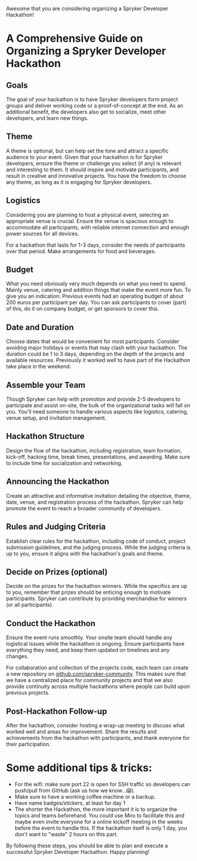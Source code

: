 Awesome that you are considering organizing a Spryker Developer Hackathon!

# A Comprehensive Guide on Organizing a Spryker Developer Hackathon

## Goals

The goal of your hackathon is to have Spryker developers form project groups and deliver working code or a proof-of-concept at the end. As an additional benefit, the developers also get to socialize, meet other developers, and learn new things.

## Theme

A theme is optional, but can help set the tone and attract a specific audience to your event. Given that your hackathon is for Spryker developers, ensure the theme or challenge you select (if any) is relevant and interesting to them. It should inspire and motivate participants, and result in creative and innovative projects. You have the freedom to choose any theme, as long as it is engaging for Spryker developers.

## Logistics

Considering you are planning to host a physical event, selecting an appropriate venue is crucial. Ensure the venue is spacious enough to accommodate all participants, with reliable internet connection and enough power sources for all devices.

For a hackathon that lasts for 1-3 days, consider the needs of participants over that period. Make arrangements for food and beverages. 

## Budget
What you need obviously very much depends on what you need to spend. Mainly venue, catering and addition things that make the event more fun. To give you an indication: Previous events had an operating budget of about 200 euros per participant per day. You can ask participants to cover (part) of this, do it on company budget, or get sponsors to cover this.

## Date and Duration

Choose dates that would be convenient for most participants. Consider avoiding major holidays or events that may clash with your hackathon. The duration could be 1 to 3 days, depending on the depth of the projects and available resources. Previously it worked well to have part of the Hackathon take place in the weekend.

## Assemble your Team

Though Spryker can help with promotion and provide 2-5 developers to participate and assist on-site, the bulk of the organizational tasks will fall on you. You'll need someone to handle various aspects like logistics, catering, venue setup, and invitation management.

## Hackathon Structure

Design the flow of the hackathon, including registration, team formation, kick-off, hacking time, break times, presentations, and awarding. Make sure to include time for socialization and networking.

## Announcing the Hackathon

Create an attractive and informative invitation detailing the objective, theme, date, venue, and registration process of the hackathon. Spryker can help promote the event to reach a broader community of developers. 

## Rules and Judging Criteria

Establish clear rules for the hackathon, including code of conduct, project submission guidelines, and the judging process. While the judging criteria is up to you, ensure it aligns with the hackathon's goals and theme.

## Decide on Prizes (optional)

Decide on the prizes for the hackathon winners. While the specifics are up to you, remember that prizes should be enticing enough to motivate participants. Spryker can contribute by providing merchandise for winners (or all participants).

## Conduct the Hackathon

Ensure the event runs smoothly. Your onsite team should handle any logistical issues while the hackathon is ongoing. Ensure participants have everything they need, and keep them updated on timelines and any changes.

For collaboration and collection of the projects code, each team can create a new repository on [github.com/spryker-community](https://github.com/spryker-community). This makes sure that we have a centralized place for community projects and that we also provide continuity across multiple hackathons where people can build upon previous projects.

## Post-Hackathon Follow-up

After the hackathon, consider hosting a wrap-up meeting to discuss what worked well and areas for improvement. Share the results and achievements from the hackathon with participants, and thank everyone for their participation.

# Some additional tips & tricks:
* For the wifi: make sure port 22 is open for SSH traffic so developers can push/pull from GitHub (ask us how we know...😱).
* Make sure to have a working coffee machine or a backup.
* Have name badges/stickers, at least for day 1
* The shorter the Hackathon, the more important it is to organize the topics and teams beforehand. You could use Miro to facilitate this and maybe even invite everyone for a online kickoff meeting in the weeks before the event to handle this. If the hackathon itself is only 1 day, you don't want to "waste" 2 hours on this part.

By following these steps, you should be able to plan and execute a successful Spryker Developer Hackathon. Happy planning!
